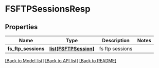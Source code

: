 # FSFTPSessionsResp

## Properties
Name | Type | Description | Notes
------------ | ------------- | ------------- | -------------
**fs_ftp_sessions** | [**list[FSFTPSession]**](FSFTPSession.md) | fs ftp sessions | 

[[Back to Model list]](../README.md#documentation-for-models) [[Back to API list]](../README.md#documentation-for-api-endpoints) [[Back to README]](../README.md)


